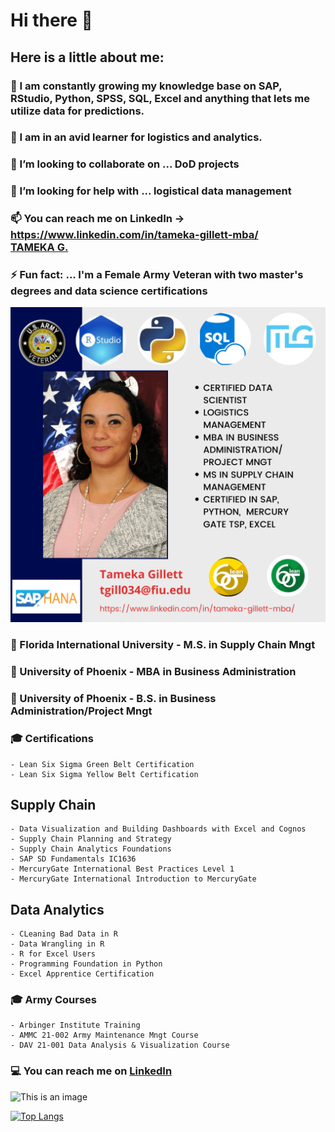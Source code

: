 # Hi there 👋

  ## Here is a little about me:

### 🔭 I am constantly growing my knowledge base on SAP, RStudio, Python, SPSS, SQL, Excel and anything that lets me utilize data for predictions.
### 🌱 I am in an avid learner for logistics and analytics.
### 👯 I’m looking to collaborate on ... DoD projects
### 🤔 I’m looking for help with ... logistical data management

### 📫 You can reach me on LinkedIn -> https://www.linkedin.com/in/tameka-gillett-mba/ <div class="badge-base LI-profile-badge" data-locale="en_US" data-size="medium" data-theme="light" data-type="VERTICAL" data-vanity="tameka-gillett-mba" data-version="v1"><a class="badge-base__link LI-simple-link" href="https://kr.linkedin.com/in/tameka-gillett-mba?trk=profile-badge">TAMEKA G.</a></div>
              
<script src="https://platform.linkedin.com/badges/js/profile.js" async defer type="text/javascript"></script>

### ⚡ Fun fact: ... I'm a Female Army Veteran with two master's degrees and data science certifications

![This is an image](https://github.com/Tgillett84/Tgillett84/blob/f1fca720fb90e353714b10d5a56e5128bf33b2c7/secondpicframe.png)

### :school_satchel:  Florida International University - M.S. in Supply Chain Mngt
### :school_satchel:  University of Phoenix - MBA in Business Administration
### :school_satchel:  University of Phoenix - B.S. in Business Administration/Project Mngt

### :mortar_board: Certifications
    - Lean Six Sigma Green Belt Certification
    - Lean Six Sigma Yellow Belt Certification
    
## Supply Chain
    - Data Visualization and Building Dashboards with Excel and Cognos
    - Supply Chain Planning and Strategy
    - Supply Chain Analytics Foundations
    - SAP SD Fundamentals IC1636
    - MercuryGate International Best Practices Level 1 
    - MercuryGate International Introduction to MercuryGate
## Data Analytics
    - CLeaning Bad Data in R
    - Data Wrangling in R
    - R for Excel Users
    - Programming Foundation in Python
    - Excel Apprentice Certification
    
### :mortar_board: Army Courses
    - Arbinger Institute Training
    - AMMC 21-002 Army Maintenance Mngt Course
    - DAV 21-001 Data Analysis & Visualization Course

### :computer: You can reach me on [LinkedIn](https://www.linkedin.com/in/tameka-gillett-mba/)

![This is an image](https://github.com/Tgillett84/Tameka-Gillett/blob/c4e53f1722953e43b3c73a36de033caf6d70785f/Mymarketing.png)



[![Top Langs](https://github-readme-stats.vercel.app/api/top-langs/?username=Tgillett84&layout=compact)](https://github.com/Tgillett84)

